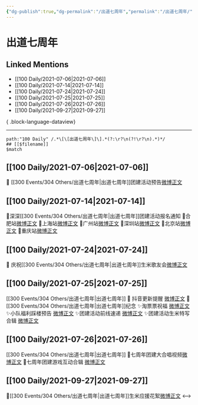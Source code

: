 ```yaml
---
{"dg-publish":true,"dg-permalink":"/出道七周年","permalink":"/出道七周年/","created":"2023-04-09T22:22:50.000+08:00","updated":"2023-04-10T17:00:09.000+08:00"}
---
```


# 出道七周年

## Linked Mentions
- [[100 Daily/2021-07-06\|2021-07-06]]
- [[100 Daily/2021-07-14\|2021-07-14]]
- [[100 Daily/2021-07-24\|2021-07-24]]
- [[100 Daily/2021-07-25\|2021-07-25]]
- [[100 Daily/2021-07-26\|2021-07-26]]
- [[100 Daily/2021-09-27\|2021-09-27]]

{ .block-language-dataview}

---

```expander
path:"100 Daily" /.*\[\[出道七周年\]\].*(?:\r?\n(?!\r?\n).*)*/
## [[$filename]]
$match
```
## [[100 Daily/2021-07-06\|2021-07-06]]
🌟 [[300 Events/304 Others/出道七周年\|出道七周年]]团建活动预告[微博正文](https://m.weibo.cn/6466290670/4656044150102083)
## [[100 Daily/2021-07-14\|2021-07-14]]
💐深深[[300 Events/304 Others/出道七周年\|出道七周年]]团建活动报名通知
💮合肥站[微博正文](https://m.weibo.cn/6466290670/4658979961313327)
💮上海站[微博正文](https://m.weibo.cn/6466290670/4658981115268070)
💮广州站[微博正文](https://m.weibo.cn/6466290670/4658980780245854)
💮深圳站[微博正文](https://m.weibo.cn/6466290670/4658983464076304)
💮北京站[微博正文](https://m.weibo.cn/6466290670/4658981702996530)
💮重庆站[微博正文](https://m.weibo.cn/6466290670/4658984277509269)

## [[100 Daily/2021-07-24\|2021-07-24]]
🌟 庆祝[[300 Events/304 Others/出道七周年\|出道七周年]]生米歌友会[微博正文](https://m.weibo.cn/6466290670/4662613730139626)

## [[100 Daily/2021-07-25\|2021-07-25]]
[[300 Events/304 Others/出道七周年\|出道七周年]]
💫 抖音更新提醒 [微博正文](https://m.weibo.cn/6466290670/4662939515094463)
💫[[300 Events/304 Others/出道七周年\|出道七周年]]纪念
✨淘票票祝福 [微博正文](https://m.weibo.cn/6466290670/4662788260105331)
✨小队福利踩楼预告 [微博正文](https://m.weibo.cn/6466290670/4662787747352042)
✨团建活动前线速递 [微博正文](https://m.weibo.cn/6466290670/4662812074316374)
✨团建活动生米特写合辑 [微博正文](https://m.weibo.cn/6466290670/4662866915885211)

## [[100 Daily/2021-07-26\|2021-07-26]]
[[300 Events/304 Others/出道七周年\|出道七周年]]
💫七周年团建大合唱视频[微博正文](https://m.weibo.cn/6466290670/4663222793144157)
💫七周年团建游戏互动合辑 [微博正文](https://m.weibo.cn/6466290670/4663326824993238)

## [[100 Daily/2021-09-27\|2021-09-27]]
🌟[[300 Events/304 Others/出道七周年\|出道七周年]]生米应援花絮[微博正文](https://m.weibo.cn/6466290670/4686140312127045)
<-->